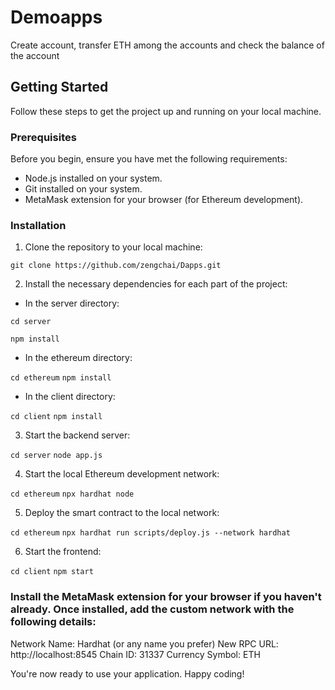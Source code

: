 # Demoapps

Create account, transfer ETH among the accounts and check the balance of the account

## Getting Started

Follow these steps to get the project up and running on your local machine.

### Prerequisites

Before you begin, ensure you have met the following requirements:

- Node.js installed on your system.
- Git installed on your system.
- MetaMask extension for your browser (for Ethereum development).

### Installation

1. Clone the repository to your local machine:

``` git clone https://github.com/zengchai/Dapps.git ```


2. Install the necessary dependencies for each part of the project:

- In the server directory:

``` cd server ``` 

``` npm install ```

- In the ethereum directory:

``` cd ethereum ```
``` npm install ```

- In the client directory:

``` cd client ```
``` npm install ```

3. Start the backend server:

``` cd server ```
``` node app.js ```

4. Start the local Ethereum development network:

``` cd ethereum ```
``` npx hardhat node ```

5. Deploy the smart contract to the local network:

``` cd ethereum ```
``` npx hardhat run scripts/deploy.js --network hardhat ```

6. Start the frontend:

``` cd client ```
``` npm start ```

### Install the MetaMask extension for your browser if you haven't already. Once installed, add the custom network with the following details:

Network Name: Hardhat (or any name you prefer)
New RPC URL: http://localhost:8545
Chain ID: 31337
Currency Symbol: ETH

You're now ready to use your application. Happy coding!